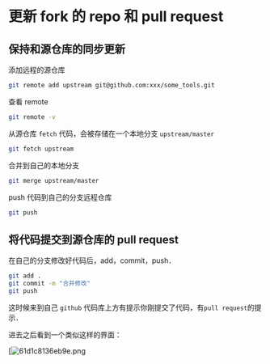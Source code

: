 # 更新 fork 的 repo 和 pull request

## 保持和源仓库的同步更新

添加远程的源仓库

```bash
git remote add upstream git@github.com:xxx/some_tools.git
```

查看 remote

```bash
git remote -v
```

从源仓库 `fetch` 代码，会被存储在一个本地分支 `upstream/master`

```bash
git fetch upstream
```

合并到自己的本地分支

```bash
git merge upstream/master
```

push 代码到自己的分支远程仓库

```bash
git push
```

## 将代码提交到源仓库的 pull request

在自己的分支修改好代码后，add，commit，push．

```bash
git add .
git commit -m "合并修改"
git push
```

这时候来到自己 `github` 代码库上方有提示你刚提交了代码，有`pull request`的提示．

进去之后看到一个类似这样的界面：

[<img src="/Users/yangdong/Library/CloudStorage/OneDrive-Personal/Media/Knowledge Base.media/61d1c8136eb9e.png " alt="61d1c8136eb9e.png " style="zoom:100%;" />
